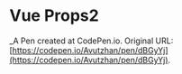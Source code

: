 # Vue Props2
 _A Pen created at CodePen.io. Original URL: [https://codepen.io/Avutzhan/pen/dBGyYj](https://codepen.io/Avutzhan/pen/dBGyYj).

 